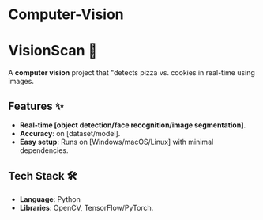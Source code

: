 # Computer-Vision

# VisionScan 🚀


A **computer vision** project that "detects pizza vs. cookies in real-time using images.

## Features ✨
- **Real-time [object detection/face recognition/image segmentation]**.
- **Accuracy**:  on [dataset/model].
- **Easy setup**: Runs on [Windows/macOS/Linux] with minimal dependencies.

## Tech Stack 🛠️
- **Language**: Python
- **Libraries**: OpenCV, TensorFlow/PyTorch.
